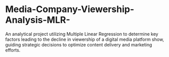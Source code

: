 # Media-Company-Viewership-Analysis-MLR-
An analytical project utilizing Multiple Linear Regression to determine key factors leading to the decline in viewership of a digital media platform show, guiding strategic decisions to optimize content delivery and marketing efforts.
